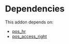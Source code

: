 # Dependencies

This addon depends on:

- [pos_hr](../../../../../oca-ocb-pos/odoo-bringout-oca-ocb-pos_hr)
- [pos_access_right](../../../../odoo-bringout-oca-pos-pos_access_right)
